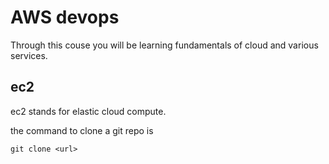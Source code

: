 # AWS devops
Through this couse you will be learning fundamentals of cloud and various services.

## ec2
ec2 stands for elastic cloud compute.

the command to clone a git repo is 

```
git clone <url>
```
